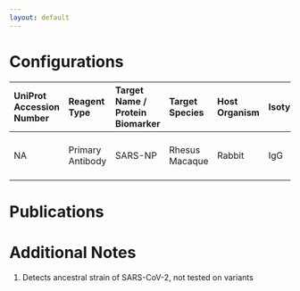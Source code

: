 ```yaml
---
layout: default
---
```


# Configurations

| UniProt Accession Number   | Reagent Type     | Target Name / Protein Biomarker   | Target Species   | Host Organism   | Isotype   | Clonality   | Vendor            | Catalog Number   | Conjugate    | RRID   | Availability   | Method    | Tissue Preservation     | Target Tissue   | Tissue State   | Detergent              | Antigen Retrieval Conditions   | Dye Inactivation Conditions   | Recommend   | Agree               | Disagree   | Contributor         | Notes       |
|:---------------------------|:-----------------|:----------------------------------|:-----------------|:----------------|:----------|:------------|:------------------|:-----------------|:-------------|:-------|:---------------|:----------|:------------------------|:----------------|:---------------|:-----------------------|:-------------------------------|:------------------------------|:------------|:--------------------|:-----------|:--------------------|:------------|
| NA                         | Primary Antibody | SARS-NP                           | Rhesus Macaque   | Rabbit          | IgG       | Polyclonal  | Novus Biologicals | NB100-56576      | Unconjugated | NA     | Stock          | Opal-plex | 10% Formalin for 7 Days | Lung            | Infected       | Akoya Antibody Diluent | Akoya AR6                      | NA                            | Yes         | [0000-0003-0666-4804](https://orcid.org/0000-0003-0666-4804) | NA         | [0000-0003-0666-4804](https://orcid.org/0000-0003-0666-4804) | [1](#notes) |

# Publications



# Additional Notes

<a name="notes"></a>
1. Detects ancestral strain of SARS-CoV-2, not tested on variants
